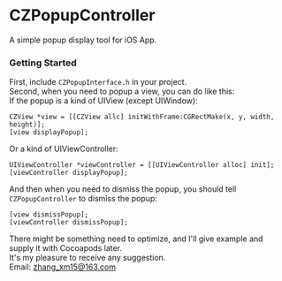 # CZPopupController
  A simple popup display tool for iOS App.

### Getting Started
  First, include `CZPopupInterface.h` in your project.  
  Second, when you need to popup a view, you can do like this:  
  If the popup is a kind of UIView (except UIWindow):  
  ```objc
  CZView *view = [[CZView allc] initWithFrame:CGRectMake(x, y, width, height)];
  [view displayPopup];
  ```
  Or a kind of UIViewController:  
  ```objc
  UIViewController *viewController = [[UIViewController alloc] init];
  [viewController displayPopup];
  ```
  And then when you need to dismiss the popup, you should tell `CZPopupController` to dismiss the popup:  
  ```objc
  [view dismissPopup];
  [viewController dismissPopup];
  ```
  There might be something need to optimize, and I'll give example and supply it with Cocoapods later.  
  It's my pleasure to receive any suggestion.  
  Email: zhang_xm15@163.com
